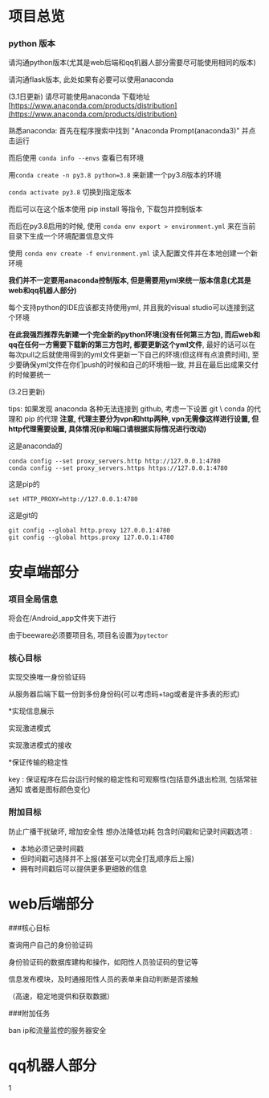 # 项目总览

### python 版本

请沟通python版本(尤其是web后端和qq机器人部分需要尽可能使用相同的版本)

请沟通flask版本, 此处如果有必要可以使用anaconda

(3.1日更新) 请尽可能使用anaconda 下载地址 [https://www.anaconda.com/products/distribution](https://www.anaconda.com/products/distribution) 

熟悉anaconda: 首先在程序搜索中找到 "Anaconda Prompt(anaconda3)" 并点击运行

而后使用 `conda info --envs` 查看已有环境

用`conda create -n py3.8 python=3.8` 来新建一个py3.8版本的环境

`conda activate py3.8` 切换到指定版本

而后可以在这个版本使用 pip install 等指令, 下载包并控制版本

而后在py3.8启用的时候, 使用 `conda env export > environment.yml` 来在当前目录下生成一个环境配置信息文件

使用 `conda env create -f environment.yml` 读入配置文件并在本地创建一个新环境

**我们并不一定要用anaconda控制版本, 但是需要用yml来统一版本信息(尤其是web和qq机器人部分)**

每个支持python的IDE应该都支持使用yml, 并且我的visual studio可以连接到这个环境

**在此我强烈推荐先新建一个完全新的python环境(没有任何第三方包), 而后web和qq在任何一方需要下载新的第三方包时, 都要更新这个yml文件**, 最好的话可以在每次pull之后就使用得到的yml文件更新一下自己的环境(但这样有点浪费时间), 至少要确保yml文件在你们push的时候和自己的环境相一致, 并且在最后出成果交付的时候要统一


(3.2日更新)

tips: 如果发现 anaconda 各种无法连接到 github, 考虑一下设置 git \\ conda 的代理和 pip 的代理 **注意, 代理主要分为vpn和http两种, vpn无需像这样进行设置, 但http代理需要设置, 具体情况(ip和端口请根据实际情况进行改动)**



这是anaconda的
```
conda config --set proxy_servers.http http://127.0.0.1:4780
conda config --set proxy_servers.https https://127.0.0.1:4780
```

这是pip的
```
set HTTP_PROXY=http://127.0.0.1:4780 
```

这是git的
```
git config --global http.proxy 127.0.0.1:4780 
git config --global https.proxy 127.0.0.1:4780 
```


# 安卓端部分

### 项目全局信息

将会在/Android_app文件夹下进行

由于beeware必须要项目名, 项目名设置为`pytector`

### 核心目标

实现交换唯一身份验证码

从服务器后端下载一份到多份身份码(可以考虑码+tag或者是许多表的形式)

\*实现信息展示

实现激进模式

实现激进模式的接收

\*保证传输的稳定性

key : 保证程序在后台运行时候的稳定性和可观察性(包括意外退出检测, 包括常驻通知 或者是图标颜色变化)

### 附加目标

防止广播干扰破坏, 增加安全性
想办法降低功耗
包含时间戳和记录时间戳选项 :
- 本地必须记录时间戳
- 但时间戳可选择并不上报(甚至可以完全打乱顺序后上报)
- 拥有时间戳后可以提供更多更细致的信息



# web后端部分

###核心目标

查询用户自己的身份验证码

身份验证码的数据库建构和操作，如阳性人员验证码的登记等

信息发布模块，及时通报阳性人员的表单来自动判断是否接触

（高速，稳定地提供和获取数据）

###附加任务

ban ip和流量监控的服务器安全

# qq机器人部分
1